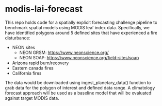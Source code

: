 # modis-lai-forecast

This repo holds code for a spatially explicit forecasting challenge pipeline to benchmark spatial models using MODIS leaf index data. Specifically, we have identified polygons around 5 defined sites that have experienced a fire disturbance: 

- NEON sites
    - NEON GRSM: https://www.neonscience.org/
    - NEON SOAP: https://www.neonscience.org/field-sites/soap 
- Arizona rapid burn/recovery
- Eastern canada fires
- California fires

The data would be downloaded using ingest_planetary_data() function to grab data for the polygon of interest and defined data range. A climatology forecast approach will be used as a baseline model that will be evaluated against target MODIS data.

